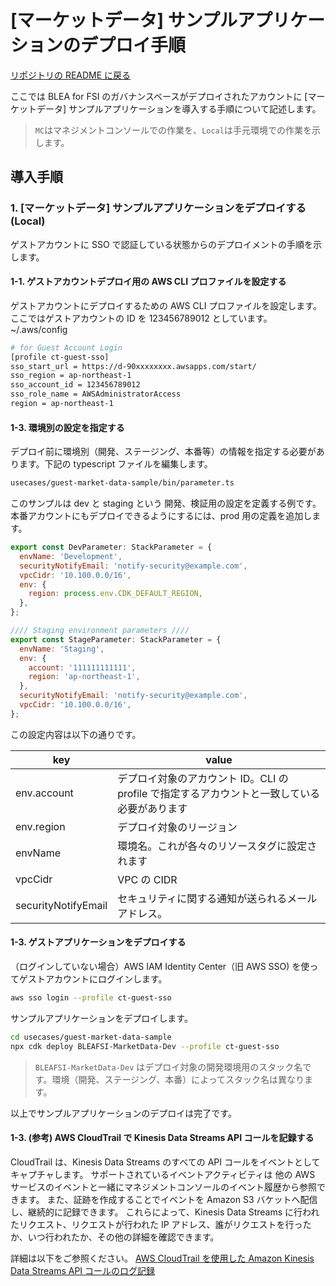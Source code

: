 # [マーケットデータ] サンプルアプリケーションのデプロイ手順

[リポジトリの README に戻る](../../README.md)

ここでは BLEA for FSI のガバナンスベースがデプロイされたアカウントに [マーケットデータ] サンプルアプリケーションを導入する手順について記述します。

> `MC`はマネジメントコンソールでの作業を、`Local`は手元環境での作業を示します。

## 導入手順

### 1. [マーケットデータ] サンプルアプリケーションをデプロイする(Local)

ゲストアカウントに SSO で認証している状態からのデプロイメントの手順を示します。

#### 1-1. ゲストアカウントデプロイ用の AWS CLI プロファイルを設定する

ゲストアカウントにデプロイするための AWS CLI プロファイルを設定します。ここではゲストアカウントの ID を 123456789012 としています。
~/.aws/config

```sh
# for Guest Account Login
[profile ct-guest-sso]
sso_start_url = https://d-90xxxxxxxx.awsapps.com/start/
sso_region = ap-northeast-1
sso_account_id = 123456789012
sso_role_name = AWSAdministratorAccess
region = ap-northeast-1
```

#### 1-3. 環境別の設定を指定する

デプロイ前に環境別（開発、ステージング、本番等）の情報を指定する必要があります。下記の typescript ファイルを編集します。

```sh
usecases/guest-market-data-sample/bin/parameter.ts
```

このサンプルは dev と staging という 開発、検証用の設定を定義する例です。本番アカウントにもデプロイできるようにするには、prod 用の定義を追加します。

```js
export const DevParameter: StackParameter = {
  envName: 'Development',
  securityNotifyEmail: 'notify-security@example.com',
  vpcCidr: '10.100.0.0/16',
  env: {
    region: process.env.CDK_DEFAULT_REGION,
  },
};

//// Staging environment parameters ////
export const StageParameter: StackParameter = {
  envName: 'Staging',
  env: {
    account: '111111111111',
    region: 'ap-northeast-1',
  },
  securityNotifyEmail: 'notify-security@example.com',
  vpcCidr: '10.100.0.0/16',
};
```

この設定内容は以下の通りです。

| key                 | value                                                                                        |
| ------------------- | -------------------------------------------------------------------------------------------- |
| env.account         | デプロイ対象のアカウント ID。CLI の profile で指定するアカウントと一致している必要があります |
| env.region          | デプロイ対象のリージョン                                                                     |
| envName             | 環境名。これが各々のリソースタグに設定されます                                               |
| vpcCidr             | VPC の CIDR                                                                                  |
| securityNotifyEmail | セキュリティに関する通知が送られるメールアドレス。                                           |

#### 1-3. ゲストアプリケーションをデプロイする

（ログインしていない場合）AWS IAM Identity Center（旧 AWS SSO) を使ってゲストアカウントにログインします。

```sh
aws sso login --profile ct-guest-sso
```

サンプルアプリケーションをデプロイします。

```sh
cd usecases/guest-market-data-sample
npx cdk deploy BLEAFSI-MarketData-Dev --profile ct-guest-sso
```

> `BLEAFSI-MarketData-Dev` はデプロイ対象の開発環境用のスタック名です。環境（開発、ステージング、本番）によってスタック名は異なります。

以上でサンプルアプリケーションのデプロイは完了です。

#### 1-3. (参考) AWS CloudTrail で Kinesis Data Streams API コールを記録する

CloudTrail は、Kinesis Data Streams のすべての API コールをイベントとしてキャプチャします。
サポートされているイベントアクティビティは 他の AWS サービスのイベントと一緒にマネジメントコンソールのイベント履歴から参照できます。
また、証跡を作成することでイベントを Amazon S3 バケットへ配信し、継続的に記録できます。
これらによって、Kinesis Data Streams に行われたリクエスト、リクエストが行われた IP アドレス、誰がリクエストを行ったか、いつ行われたか、その他の詳細を確認できます。

詳細は以下をご参照ください。
[AWS CloudTrail を使用した Amazon Kinesis Data Streams API コールのログ記録](https://docs.aws.amazon.com/ja_jp/streams/latest/dev/logging-using-cloudtrail.html)
